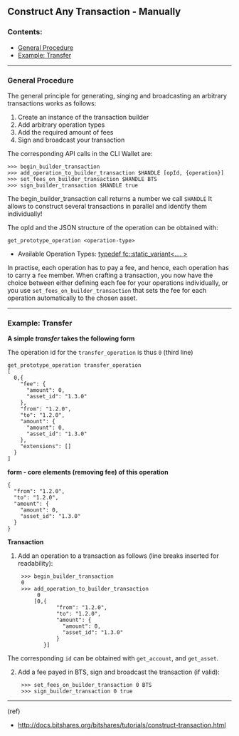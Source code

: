 ## Construct Any Transaction - Manually

### Contents:
- [General Procedure](/developers/7_tutorials/trn_construct_transaction.md#general-procedure)
- [Example: Transfer](/developers/7_tutorials/trn_construct_transaction.md#example-transfer)

***

### General Procedure

The general principle for generating, singing and broadcasting an arbitrary transactions works as follows:

1. Create an instance of the transaction builder
1. Add arbitrary operation types
1. Add the required amount of fees
1. Sign and broadcast your transaction

The corresponding API calls in the CLI Wallet are:

    >>> begin_builder_transaction
    >>> add_operation_to_builder_transaction $HANDLE [opId, {operation}]
    >>> set_fees_on_builder_transaction $HANDLE BTS
    >>> sign_builder_transaction $HANDLE true

The begin_builder_transaction call returns a number we call `$HANDLE` It allows to construct several transactions in parallel and identify them individually!

The opId and the JSON structure of the operation can be obtained with:

    get_prototype_operation <operation-type>

- Available Operation Types: [typedef fc::static_variant<.... >](https://bitshares.org/doxygen/group__operations.html#ga0d0e4b3acdc5551c9e1f0ac0d11fce40)

In practise, each operation has to pay a fee, and hence, each operation has to carry a `fee` member. When crafting a transaction, you now have the choice between either defining each fee for your operations individually, or you use `set_fees_on_builder_transaction` that sets the fee for each operation automatically to the chosen asset.

***

### Example: Transfer

**A simple _transfer_ takes the following form**

The operation id for the `transfer_operation` is thus `0` (third line) 

    get_prototype_operation transfer_operation
    [
      0,{
        "fee": {
          "amount": 0,
          "asset_id": "1.3.0"
        },
        "from": "1.2.0",
        "to": "1.2.0",
        "amount": {
          "amount": 0,
          "asset_id": "1.3.0"
        },
        "extensions": []
      }
    ]

**form - core elements (removing fee) of this operation**

    {
      "from": "1.2.0",
      "to": "1.2.0",
      "amount": {
        "amount": 0,
        "asset_id": "1.3.0"
      }
    }

**Transaction**

1. Add an operation to a transaction as follows (line breaks inserted for readability):

        >>> begin_builder_transaction
        0
        >>> add_operation_to_builder_transaction
             0
            [0,{
                   "from": "1.2.0",
                   "to": "1.2.0",
                   "amount": {
                     "amount": 0,
                     "asset_id": "1.3.0"
                   }
               }]

The corresponding `id` can be obtained with `get_account`, and `get_asset`.

2. Add a fee payed in BTS, sign and broadcast the transaction (if valid):

        >>> set_fees_on_builder_transaction 0 BTS
        >>> sign_builder_transaction 0 true

    
***

(ref)

- http://docs.bitshares.org/bitshares/tutorials/construct-transaction.html
